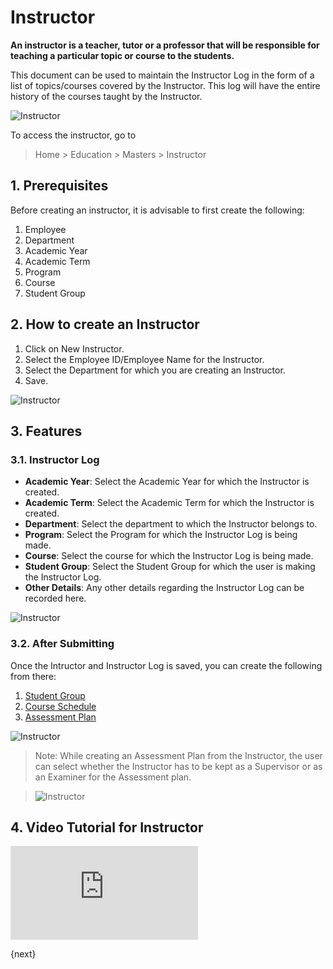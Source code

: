 <!-- add-breadcrumbs -->
# Instructor

**An instructor is a teacher, tutor or a professor that will be responsible for teaching a particular topic or course to the students.**

This document can be used to maintain the Instructor Log in the form of a list of topics/courses covered by the Instructor. This log will have the entire history of the courses taught by the Instructor.

![Instructor](/docs/assets/img/education/education-instructor-1.png)

To access the instructor, go to

> Home > Education > Masters > Instructor

## 1. Prerequisites

Before creating an instructor, it is advisable to first create the following:

1. Employee
1. Department
1. Academic Year
1. Academic Term
1. Program
1. Course 
1. Student Group

## 2. How to create an Instructor

1. Click on New Instructor.
1. Select the Employee ID/Employee Name for the Instructor.
1. Select the Department for which you are creating an Instructor.
1. Save.

 ![Instructor](/docs/assets/img/education/education-instructor.gif)

## 3. Features

### 3.1. Instructor Log

* **Academic Year**: Select the Academic Year for which the Instructor is created.
* **Academic Term**: Select the Academic Term for which the Instructor is created.
* **Department**: Select the department to which the Instructor belongs to.
* **Program**: Select the Program for which the Instructor Log is being made.
* **Course**: Select the course for which the Instructor Log is being made.
* **Student Group**: Select the Student Group for which the user is making the Instructor Log.
* **Other Details**: Any other details regarding the Instructor Log can be recorded here.

 ![Instructor](/docs/assets/img/education/education-instructor-2.png)

### 3.2. After Submitting

Once the Intructor and Instructor Log is saved, you can create the following from there:

1. [Student Group](/docs/user/manual/en/education/student-group)
1. [Course Schedule](/docs/user/manual/en/education/course-schedule)
3. [Assessment Plan](/docs/user/manual/en/education/assessment_plan)

 ![Instructor](/docs/assets/img/education/education-instructor-3.png)

> Note: While creating an Assessment Plan from the Instructor, the user can select whether the Instructor has to be kept as a Supervisor or as an Examiner for the Assessment plan.

> ![Instructor](/docs/assets/img/education/education-instructor-4.png)

## 4. Video Tutorial for Instructor

<div>
    <div class='embed-container'>
        <iframe src='https://www.youtube.com/embed//rVqQYS1_02k' frameborder='0' allowfullscreen>
        </iframe>
    </div>
</div>

{next}